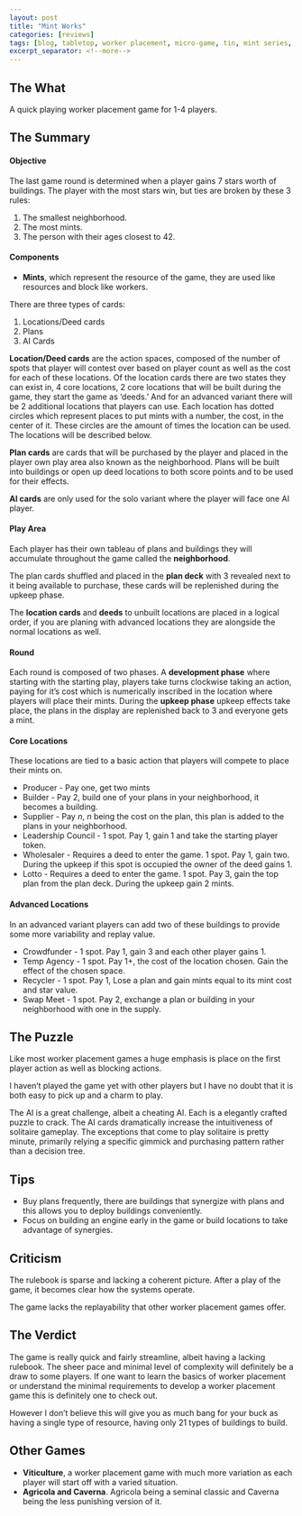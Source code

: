 ```yaml
---
layout: post
title: "Mint Works"
categories: [reviews]
tags: [blog, tabletop, worker placement, micro-game, tin, mint series, Five24 Labs]
excerpt_separator: <!--more-->
---
```


## The What

A quick playing worker placement game for 1-4 players.

<!--more-->

## The Summary

#### Objective

The last game round is determined when a player gains 7 stars worth of buildings. The player with the most stars win, but ties are broken by these 3 rules:
1. The smallest neighborhood.
2. The most mints.
3. The person with their ages closest to 42.

#### Components

- **Mints**, which represent the resource of the game, they are used like resources and block like workers.

There are three types of cards:
1. Locations/Deed cards
2. Plans
3. AI Cards

**Location/Deed cards** are the action spaces, composed of the number of spots that player will contest over based on player count as well as the cost for each of these locations. Of the location cards there are two states they can exist in, 4 core locations, 2 core locations that will be built during the game, they start the game as ‘deeds.’ And for an advanced variant there will be 2 additional locations that players can use. Each location has dotted circles which represent places to put mints with a number, the cost, in the center of it. These circles are the amount of times the location can be used. The locations will be described below.

**Plan cards** are cards that will be purchased by the player and placed in the player own play area also known as the neighborhood. Plans will be built into buildings or open up deed locations to both score points and to be used for their effects.

**AI cards** are only used for the solo variant where the player will face one AI player.

#### Play Area

Each player has their own tableau of plans and buildings they will accumulate throughout the game called the **neighborhood**.

The plan cards shuffled and placed in the **plan deck** with 3 revealed next to it being available to purchase, these cards will be replenished during the upkeep phase.

The **location cards** and **deeds** to unbuilt locations are placed in a logical order, if you are planing with advanced locations they are alongside the normal locations as well.

#### Round

Each round is composed of two phases. A **development phase** where starting with the starting play, players take turns clockwise taking an action, paying for it’s cost which is numerically inscribed in the location where players will place their mints. During the **upkeep phase** upkeep effects take place, the plans in the display are replenished back to 3 and everyone gets a mint.

#### Core Locations

These locations are tied to a basic action that players will compete to place their mints on.

- Producer - Pay one, get two mints
- Builder - Pay 2, build one of your plans in your neighborhood, it becomes a building.
- Supplier - Pay _n_, _n_ being the cost on the plan, this plan is added to the plans in your neighborhood.
- Leadership Council - 1 spot. Pay 1, gain 1 and take the starting player token.
- Wholesaler - Requires a deed to enter the game. 1 spot. Pay 1, gain two. During the upkeep if this spot is occupied the owner of the deed gains 1.
- Lotto - Requires a deed to enter the game. 1 spot. Pay 3, gain the top plan from the plan deck. During the upkeep gain 2 mints.

#### Advanced Locations

In an advanced variant players can add two of these buildings to provide some more variability and replay value.

- Crowdfunder - 1 spot. Pay 1, gain 3 and each other player gains 1.
- Temp Agency - 1 spot. Pay 1+, the cost of the location chosen. Gain the effect of the chosen space.
- Recycler - 1 spot. Pay 1, Lose a plan and gain mints equal to its mint cost and star value.
- Swap Meet - 1 spot. Pay 2, exchange a plan or building in your neighborhood with one in the supply.

## The Puzzle

Like most worker placement games a huge emphasis is place on the first player action as well as blocking actions.

I haven’t played the game yet with other players but I have no doubt that it is both easy to pick up and a charm to play.

The AI is a great challenge, albeit a cheating AI. Each is a elegantly crafted puzzle to crack. The AI cards dramatically increase the intuitiveness of solitaire gameplay. The exceptions that come to play solitaire is pretty minute, primarily relying a specific gimmick and purchasing pattern rather than a decision tree.

## Tips

- Buy plans frequently, there are buildings that synergize with plans and this allows you to deploy buildings conveniently.
- Focus on building an engine early in the game or build locations to take advantage of synergies.

## Criticism

The rulebook is sparse and lacking a coherent picture. After a play of the game, it becomes clear how the systems operate.

The game lacks the replayability that other worker placement games offer.

## The Verdict

The game is really quick and fairly streamline, albeit having a lacking rulebook. The sheer pace and minimal level of complexity will definitely be a draw to some players. If one want to learn the basics of worker placement or understand the minimal requirements to develop a worker placement game this is definitely one to check out.

However I don’t believe this will give you as much bang for your buck as having a single type of resource, having only 21 types of buildings to build.

## Other Games

- **Viticulture**, a worker placement game with much more variation as each player will start off with a varied situation.
- **Agricola and Caverna**. Agricola being a seminal classic and Caverna being the less punishing version of it.